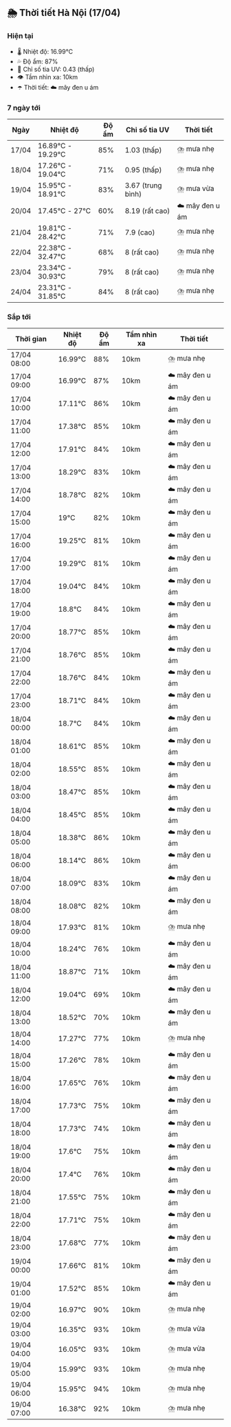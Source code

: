 ## 🌦️ Thời tiết Hà Nội (17/04)

### Hiện tại

- 🌡️ Nhiệt độ: 16.99℃
- 💦 Độ ẩm: 87%
- 🌟 Chỉ số tia UV: 0.43 (thấp)
- 👁️ Tầm nhìn xa: 10km
- ☂️ Thời tiết: ☁️ mây đen u ám

### 7 ngày tới

| Ngày | Nhiệt độ | Độ ẩm | Chỉ số tia UV | Thời tiết |
| --- | --- | --- | --- | --- |
| 17/04 | 16.89℃ - 19.29℃ | 85% | 1.03 (thấp) | ⛈️ mưa nhẹ |
| 18/04 | 17.26℃ - 19.04℃ | 71% | 0.95 (thấp) | ⛈️ mưa nhẹ |
| 19/04 | 15.95℃ - 18.91℃ | 83% | 3.67 (trung bình) | ⛈️ mưa vừa |
| 20/04 | 17.45℃ - 27℃ | 60% | 8.19 (rất cao) | ☁️ mây đen u ám |
| 21/04 | 19.81℃ - 28.42℃ | 71% | 7.9 (cao) | ⛈️ mưa nhẹ |
| 22/04 | 22.38℃ - 32.47℃ | 68% | 8 (rất cao) | ⛈️ mưa nhẹ |
| 23/04 | 23.34℃ - 30.93℃ | 79% | 8 (rất cao) | ⛈️ mưa nhẹ |
| 24/04 | 23.31℃ - 31.85℃ | 84% | 8 (rất cao) | ⛈️ mưa nhẹ |

### Sắp tới

| Thời gian | Nhiệt độ | Độ ẩm | Tầm nhìn xa | Thời tiết |
| --- | --- | --- | --- | --- |
| 17/04 08:00 | 16.99℃ | 88% | 10km | ⛈️ mưa nhẹ |
| 17/04 09:00 | 16.99℃ | 87% | 10km | ☁️ mây đen u ám |
| 17/04 10:00 | 17.11℃ | 86% | 10km | ☁️ mây đen u ám |
| 17/04 11:00 | 17.38℃ | 85% | 10km | ☁️ mây đen u ám |
| 17/04 12:00 | 17.91℃ | 84% | 10km | ☁️ mây đen u ám |
| 17/04 13:00 | 18.29℃ | 83% | 10km | ☁️ mây đen u ám |
| 17/04 14:00 | 18.78℃ | 82% | 10km | ☁️ mây đen u ám |
| 17/04 15:00 | 19℃ | 82% | 10km | ☁️ mây đen u ám |
| 17/04 16:00 | 19.25℃ | 81% | 10km | ☁️ mây đen u ám |
| 17/04 17:00 | 19.29℃ | 81% | 10km | ☁️ mây đen u ám |
| 17/04 18:00 | 19.04℃ | 84% | 10km | ☁️ mây đen u ám |
| 17/04 19:00 | 18.8℃ | 84% | 10km | ☁️ mây đen u ám |
| 17/04 20:00 | 18.77℃ | 85% | 10km | ☁️ mây đen u ám |
| 17/04 21:00 | 18.76℃ | 85% | 10km | ☁️ mây đen u ám |
| 17/04 22:00 | 18.76℃ | 84% | 10km | ☁️ mây đen u ám |
| 17/04 23:00 | 18.71℃ | 84% | 10km | ☁️ mây đen u ám |
| 18/04 00:00 | 18.7℃ | 84% | 10km | ☁️ mây đen u ám |
| 18/04 01:00 | 18.61℃ | 85% | 10km | ☁️ mây đen u ám |
| 18/04 02:00 | 18.55℃ | 85% | 10km | ☁️ mây đen u ám |
| 18/04 03:00 | 18.47℃ | 85% | 10km | ☁️ mây đen u ám |
| 18/04 04:00 | 18.45℃ | 85% | 10km | ☁️ mây đen u ám |
| 18/04 05:00 | 18.38℃ | 86% | 10km | ☁️ mây đen u ám |
| 18/04 06:00 | 18.14℃ | 86% | 10km | ☁️ mây đen u ám |
| 18/04 07:00 | 18.09℃ | 83% | 10km | ☁️ mây đen u ám |
| 18/04 08:00 | 18.08℃ | 82% | 10km | ☁️ mây đen u ám |
| 18/04 09:00 | 17.93℃ | 81% | 10km | ⛈️ mưa nhẹ |
| 18/04 10:00 | 18.24℃ | 76% | 10km | ☁️ mây đen u ám |
| 18/04 11:00 | 18.87℃ | 71% | 10km | ☁️ mây đen u ám |
| 18/04 12:00 | 19.04℃ | 69% | 10km | ☁️ mây đen u ám |
| 18/04 13:00 | 18.52℃ | 70% | 10km | ☁️ mây đen u ám |
| 18/04 14:00 | 17.27℃ | 77% | 10km | ⛈️ mưa nhẹ |
| 18/04 15:00 | 17.26℃ | 78% | 10km | ☁️ mây đen u ám |
| 18/04 16:00 | 17.65℃ | 76% | 10km | ☁️ mây đen u ám |
| 18/04 17:00 | 17.73℃ | 75% | 10km | ☁️ mây đen u ám |
| 18/04 18:00 | 17.73℃ | 74% | 10km | ☁️ mây đen u ám |
| 18/04 19:00 | 17.6℃ | 75% | 10km | ☁️ mây đen u ám |
| 18/04 20:00 | 17.4℃ | 76% | 10km | ☁️ mây đen u ám |
| 18/04 21:00 | 17.55℃ | 75% | 10km | ☁️ mây đen u ám |
| 18/04 22:00 | 17.71℃ | 75% | 10km | ☁️ mây đen u ám |
| 18/04 23:00 | 17.68℃ | 77% | 10km | ☁️ mây đen u ám |
| 19/04 00:00 | 17.66℃ | 81% | 10km | ☁️ mây đen u ám |
| 19/04 01:00 | 17.52℃ | 85% | 10km | ☁️ mây đen u ám |
| 19/04 02:00 | 16.97℃ | 90% | 10km | ⛈️ mưa nhẹ |
| 19/04 03:00 | 16.35℃ | 93% | 10km | ⛈️ mưa vừa |
| 19/04 04:00 | 16.05℃ | 93% | 10km | ⛈️ mưa vừa |
| 19/04 05:00 | 15.99℃ | 93% | 10km | ⛈️ mưa nhẹ |
| 19/04 06:00 | 15.95℃ | 94% | 10km | ⛈️ mưa nhẹ |
| 19/04 07:00 | 16.38℃ | 92% | 10km | ⛈️ mưa nhẹ |

